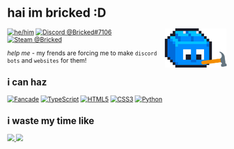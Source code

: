 # hai im bricked :D

<img alt="Profile Picture" align="right" height="90em" src="assets/constructing.gif">

[![he/him](https://img.shields.io/endpoint?color=97b6f4&label=&url=https%3A%2F%2Fpronoundb.org%2Fshields%2F6439bf7119d024d0c0f16ed2.json)](https://pronoundb.org/)
[![Discord @Bricked#7106](https://dcbadge.vercel.app/api/shield/691572882148425809?style=flat&theme=full-presence&compact=true)](https://discord.com/users/691572882148425809)
[![Steam @Bricked](https://img.shields.io/badge/Bricked-171a21?logo=steam&logoColor=white)](https://steamcommunity.com/id/brycked)

_help me_ - my frends are forcing me to make `discord bots` and `websites` for them!

## i can haz

[![Fancade](https://custom-icon-badges.demolab.com/badge/-Fancade-F0B300?logoColor=white&logo=fancade-svg)](https://fancade.com/)
[![TypeScript](https://img.shields.io/badge/TypeScript-3178C6?logo=typescript&logoColor=white)](https://www.typescriptlang.org/)
[![HTML5](https://img.shields.io/badge/HTML5-E34F26?logo=html5&logoColor=white)](https://developer.mozilla.org/en-US/docs/Web/HTML)
[![CSS3](https://img.shields.io/badge/CSS3-1572B6?logo=css3&logoColor=white)](https://developer.mozilla.org/en-US/docs/Web/CSS)
[![Python](https://img.shields.io/badge/Python-3776AB?logo=python&logoColor=white)](https://www.python.org/)

## i waste my time like

<a href="https://github.com/brycked/github-readme-stats">
<picture height="160em" alt="GitHub Stats">
<source 
  srcset="https://bricked-readme-stats.vercel.app/api?username=brycked&include_all_commits=true&count_private=true&custom_title=GitHub%20Stats&hide=issues&show_icons=true&hide_border=true&bg_color=0000&theme=github_dark"
  media="(prefers-color-scheme: dark)"
/>
<img src="https://bricked-readme-stats.vercel.app/api?username=brycked&include_all_commits=true&count_private=true&custom_title=GitHub%20Stats&show_icons=true&hide_border=true&bg_color=0000&hide=issues&theme=default" />
</picture>
</a>
<a href="https://github.com/brycked/github-readme-stats">
<picture height="160em" alt="Most Used Languages">
<source 
  srcset="https://bricked-readme-stats.vercel.app/api/top-langs?username=brycked&layout=compact&hide_border=true&bg_color=0000&theme=github_dark"
  media="(prefers-color-scheme: dark)"
/>
<img src="https://bricked-readme-stats.vercel.app/api/top-langs?username=brycked&layout=compact&hide_border=true&bg_color=0000&theme=default" />
</picture>
</a>
